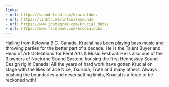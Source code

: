 ```yaml
---
links:
- url: https://soundcloud.com/krucialdubz
- url: https://linktr.ee/infinitesounds
- url: https://www.instagram.com/krucial_dubz/
- url: https://www.facebook.com/krucialdubz
---
```

Hailing from Kelowna B.C. Canada, Krucial has been playing bass music and throwing parties for the better part of a decade. He is the Talent Buyer and Head of Artist Relations for Feral Arts & Music Festival. He is also one of the 3 owners of Nocturne Sound System; housing the first Hennessey Sound Design rig in Canada! All the years of hard work have gotten Krucial on stage with the likes of Joe Nice, Tsuruda, Truth and many others. Always pushing the boundaries and never setting limits, Krucial is a force to be reckoned with!